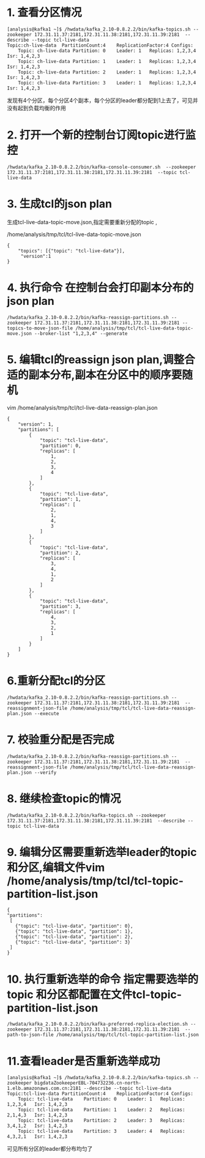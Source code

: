 # 1. 查看分区情况
```
[analysis@kafka1 ~]$ /hwdata/kafka_2.10-0.8.2.2/bin/kafka-topics.sh --zookeeper 172.31.11.37:2181,172.31.11.38:2181,172.31.11.39:2181  --describe --topic tcl-live-data
Topic:ch-live-data	PartitionCount:4	ReplicationFactor:4	Configs:
	Topic: ch-live-data	Partition: 0	Leader: 1	Replicas: 1,2,3,4	Isr: 1,4,2,3
	Topic: ch-live-data	Partition: 1	Leader: 1	Replicas: 1,2,3,4	Isr: 1,4,2,3
	Topic: ch-live-data	Partition: 2	Leader: 1	Replicas: 1,2,3,4	Isr: 1,4,2,3
	Topic: ch-live-data	Partition: 3	Leader: 1	Replicas: 1,2,3,4	Isr: 1,4,2,3
```
发现有4个分区，每个分区4个副本，每个分区的leader都分配到1上去了，可见并没有起到负载均衡的作用

# 2. 打开一个新的控制台订阅topic进行监控
```
/hwdata/kafka_2.10-0.8.2.2/bin/kafka-console-consumer.sh  --zookeeper 172.31.11.37:2181,172.31.11.38:2181,172.31.11.39:2181  --topic tcl-live-data 
```
# 3. 生成tcl的json plan

生成tcl-live-data-topic-move.json,指定需要重新分配的topic ,

/home/analysis/tmp/tcl/tcl-live-data-topic-move.json


```
{
	"topics": [{"topic": "tcl-live-data"}],
	 "version":1
}
```


# 4. 执行命令 在控制台会打印副本分布的json plan

```
/hwdata/kafka_2.10-0.8.2.2/bin/kafka-reassign-partitions.sh --zookeeper 172.31.11.37:2181,172.31.11.38:2181,172.31.11.39:2181 --topics-to-move-json-file /home/analysis/tmp/tcl/tcl-live-data-topic-move.json --broker-list "1,2,3,4" --generate
```


# 5. 编辑tcl的reassign json plan,调整合适的副本分布,副本在分区中的顺序要随机


vim /home/analysis/tmp/tcl/tcl-live-data-reassign-plan.json


```
{
    "version": 1, 
    "partitions": [
        {
            "topic": "tcl-live-data", 
            "partition": 0, 
            "replicas": [
                1, 
                2, 
                3, 
                4
            ]
        }, 
        {
            "topic": "tcl-live-data", 
            "partition": 1, 
            "replicas": [
                2, 
                1, 
                4, 
                3
            ]
        }, 
        {
            "topic": "tcl-live-data", 
            "partition": 2, 
            "replicas": [
                3, 
                4, 
                1, 
                2
            ]
        }, 
        {
            "topic": "tcl-live-data", 
            "partition": 3, 
            "replicas": [
                4, 
                3, 
                2, 
                1
            ]
        }
    ]
}
```

# 6.重新分配tcl的分区

```
/hwdata/kafka_2.10-0.8.2.2/bin/kafka-reassign-partitions.sh --zookeeper 172.31.11.37:2181,172.31.11.38:2181,172.31.11.39:2181  --reassignment-json-file /home/analysis/tmp/tcl/tcl-live-data-reassign-plan.json --execute
```

# 7. 校验重分配是否完成

```
/hwdata/kafka_2.10-0.8.2.2/bin/kafka-reassign-partitions.sh --zookeeper 172.31.11.37:2181,172.31.11.38:2181,172.31.11.39:2181  --reassignment-json-file /home/analysis/tmp/tcl/tcl-live-data-reassign-plan.json --verify
```

# 8. 继续检查topic的情况

```
/hwdata/kafka_2.10-0.8.2.2/bin/kafka-topics.sh --zookeeper 172.31.11.37:2181,172.31.11.38:2181,172.31.11.39:2181  --describe --topic tcl-live-data
```

# 9. 编辑分区需要重新选举leader的topic和分区,编辑文件vim /home/analysis/tmp/tcl/tcl-topic-partition-list.json

 ```
 {
 "partitions":
  [
    {"topic": "tcl-live-data", "partition": 0},
    {"topic": "tcl-live-data", "partition": 1},
    {"topic": "tcl-live-data", "partition": 2},
	{"topic": "tcl-live-data", "partition": 3}
  ]
}
```
# 10. 执行重新选举的命令 指定需要选举的topic 和分区都配置在文件tcl-topic-partition-list.json

```
/hwdata/kafka_2.10-0.8.2.2/bin/kafka-preferred-replica-election.sh --zookeeper 172.31.11.37:2181,172.31.11.38:2181,172.31.11.39:2181  --path-to-json-file /home/analysis/tmp/tcl/tcl-topic-partition-list.json
```

# 11.查看leader是否重新选举成功

```
[analysis@kafka1 ~]$ /hwdata/kafka_2.10-0.8.2.2/bin/kafka-topics.sh --zookeeper bigdataZookeeperEBL-704732236.cn-north-1.elb.amazonaws.com.cn:2181 --describe --topic tcl-live-data
Topic:tcl-live-data	PartitionCount:4	ReplicationFactor:4	Configs:
	Topic: tcl-live-data	Partition: 0	Leader: 1	Replicas: 1,2,3,4	Isr: 1,4,2,3
	Topic: tcl-live-data	Partition: 1	Leader: 2	Replicas: 2,1,4,3	Isr: 1,4,2,3
	Topic: tcl-live-data	Partition: 2	Leader: 3	Replicas: 3,4,1,2	Isr: 1,4,2,3
	Topic: tcl-live-data	Partition: 3	Leader: 4	Replicas: 4,3,2,1	Isr: 1,4,2,3
```
可见所有分区的leader都分布均匀了
 








 
 
 